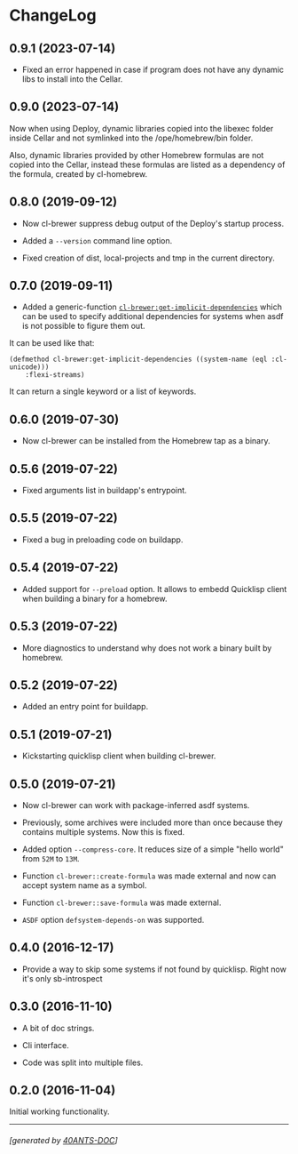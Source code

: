 <a id="x-28CL-BREWER-DOCS-2FCHANGELOG-3A-40CHANGELOG-2040ANTS-DOC-2FLOCATIVES-3ASECTION-29"></a>

# ChangeLog

<a id="x-28CL-BREWER-DOCS-2FCHANGELOG-3A-3A-7C0-2E9-2E1-7C-2040ANTS-DOC-2FLOCATIVES-3ASECTION-29"></a>

## 0.9.1 (2023-07-14)

* Fixed an error happened in case if program does not have any dynamic libs to install into the Cellar.

<a id="x-28CL-BREWER-DOCS-2FCHANGELOG-3A-3A-7C0-2E9-2E0-7C-2040ANTS-DOC-2FLOCATIVES-3ASECTION-29"></a>

## 0.9.0 (2023-07-14)

Now when using Deploy, dynamic libraries copied into the libexec
folder inside Cellar and not symlinked into the /ope/homebrew/bin folder.

Also, dynamic libraries provided by other Homebrew formulas are not
copied into the Cellar, instead these formulas are listed as a dependency
of the formula, created by cl-homebrew.

<a id="x-28CL-BREWER-DOCS-2FCHANGELOG-3A-3A-7C0-2E8-2E0-7C-2040ANTS-DOC-2FLOCATIVES-3ASECTION-29"></a>

## 0.8.0 (2019-09-12)

* Now cl-brewer suppress debug output of the Deploy's startup process.

* Added a `--version` command line option.

* Fixed creation of dist, local-projects and tmp in the current directory.

<a id="x-28CL-BREWER-DOCS-2FCHANGELOG-3A-3A-7C0-2E7-2E0-7C-2040ANTS-DOC-2FLOCATIVES-3ASECTION-29"></a>

## 0.7.0 (2019-09-11)

* Added a generic-function [`cl-brewer:get-implicit-dependencies`][dda5] which can be used to
specify additional dependencies for systems when asdf is not possible to figure them out.

It can be used like that:

```
(defmethod cl-brewer:get-implicit-dependencies ((system-name (eql :cl-unicode)))
    :flexi-streams)
```
It can return a single keyword or a list of keywords.

<a id="x-28CL-BREWER-DOCS-2FCHANGELOG-3A-3A-7C0-2E6-2E0-7C-2040ANTS-DOC-2FLOCATIVES-3ASECTION-29"></a>

## 0.6.0 (2019-07-30)

* Now cl-brewer can be installed from the Homebrew tap as a binary.

<a id="x-28CL-BREWER-DOCS-2FCHANGELOG-3A-3A-7C0-2E5-2E6-7C-2040ANTS-DOC-2FLOCATIVES-3ASECTION-29"></a>

## 0.5.6 (2019-07-22)

* Fixed arguments list in buildapp's entrypoint.

<a id="x-28CL-BREWER-DOCS-2FCHANGELOG-3A-3A-7C0-2E5-2E5-7C-2040ANTS-DOC-2FLOCATIVES-3ASECTION-29"></a>

## 0.5.5 (2019-07-22)

* Fixed a bug in preloading code on buildapp.

<a id="x-28CL-BREWER-DOCS-2FCHANGELOG-3A-3A-7C0-2E5-2E4-7C-2040ANTS-DOC-2FLOCATIVES-3ASECTION-29"></a>

## 0.5.4 (2019-07-22)

* Added support for `--preload` option.
It allows to embedd Quicklisp client when building a binary for a homebrew.

<a id="x-28CL-BREWER-DOCS-2FCHANGELOG-3A-3A-7C0-2E5-2E3-7C-2040ANTS-DOC-2FLOCATIVES-3ASECTION-29"></a>

## 0.5.3 (2019-07-22)

* More diagnostics to understand why does not work a binary built by homebrew.

<a id="x-28CL-BREWER-DOCS-2FCHANGELOG-3A-3A-7C0-2E5-2E2-7C-2040ANTS-DOC-2FLOCATIVES-3ASECTION-29"></a>

## 0.5.2 (2019-07-22)

* Added an entry point for buildapp.

<a id="x-28CL-BREWER-DOCS-2FCHANGELOG-3A-3A-7C0-2E5-2E1-7C-2040ANTS-DOC-2FLOCATIVES-3ASECTION-29"></a>

## 0.5.1 (2019-07-21)

* Kickstarting quicklisp client when building cl-brewer.

<a id="x-28CL-BREWER-DOCS-2FCHANGELOG-3A-3A-7C0-2E5-2E0-7C-2040ANTS-DOC-2FLOCATIVES-3ASECTION-29"></a>

## 0.5.0 (2019-07-21)

* Now cl-brewer can work with package-inferred asdf systems.

* Previously, some archives were included more than once because
  they contains multiple systems. Now this is fixed.

* Added option `--compress-core`. It reduces size of a simple
  "hello world" from `52M` to `13M`.

* Function `cl-brewer::create-formula` was made external and now
  can accept system name as a symbol.

* Function `cl-brewer::save-formula` was made external.

* `ASDF` option `defsystem-depends-on` was supported.

<a id="x-28CL-BREWER-DOCS-2FCHANGELOG-3A-3A-7C0-2E4-2E0-7C-2040ANTS-DOC-2FLOCATIVES-3ASECTION-29"></a>

## 0.4.0 (2016-12-17)

* Provide a way to skip some systems if not found by quicklisp. Right now it's only sb-introspect

<a id="x-28CL-BREWER-DOCS-2FCHANGELOG-3A-3A-7C0-2E3-2E0-7C-2040ANTS-DOC-2FLOCATIVES-3ASECTION-29"></a>

## 0.3.0 (2016-11-10)

* A bit of doc strings.

* Cli interface.

* Code was split into multiple files.

<a id="x-28CL-BREWER-DOCS-2FCHANGELOG-3A-3A-7C0-2E2-2E0-7C-2040ANTS-DOC-2FLOCATIVES-3ASECTION-29"></a>

## 0.2.0 (2016-11-04)

Initial working functionality.


[dda5]: https://40ants.com/cl-brewer/#x-28CL-BREWER-3AGET-IMPLICIT-DEPENDENCIES-20GENERIC-FUNCTION-29

* * *
###### [generated by [40ANTS-DOC](https://40ants.com/doc/)]
